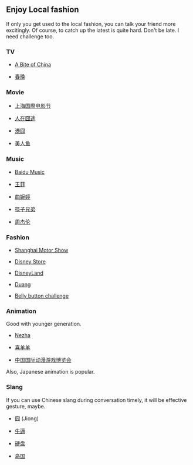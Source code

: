 ## Enjoy Local fashion

If only you get used to the local fashion, you can talk your friend more excitingly. Of course, to catch up the latest is quite hard. Don't be late. I need challenge too.

### TV

- [A Bite of China](http://english.cntv.cn/special/a_bite_of_china/homepage/index.shtml)

- [春晩](https://en.wikipedia.org/wiki/CCTV_New_Year%27s_Gala)


### Movie

- [上海国際电影节](http://www.siff.com/)

- [人在囧途](https://en.wikipedia.org/wiki/Lost_on_Journey)

- [港囧](https://en.wikipedia.org/wiki/Lost_in_Hong_Kong)

- [美人鱼](http://baike.baidu.com/subview/9514/15201085.htm)


### Music

- [Baidu Music](http://play.baidu.com/)

- [王菲](https://en.wikipedia.org/wiki/Faye_Wong)

- [曲婉婷](https://en.wikipedia.org/wiki/Wanting_Qu)

- [筷子兄弟](http://japanese.china.com/fashion/star/411/20140717/104449.html)

- [周杰伦](https://en.wikipedia.org/wiki/Jay_Chou)



### Fashion

- [Shanghai Motor Show](http://www.autoshanghai.org/en/)

- [Disney Store](http://www.dailymail.co.uk/news/peoplesdaily/article-3091372/World-s-largest-Disney-store-Shanghai-attracts-huge-queues.html)

- [DisneyLand](https://www.shanghaidisneyresort.com/en/)

- [Duang](https://en.wikipedia.org/wiki/Duang)

- [Belly button challenge](http://www.bbc.com/news/world-asia-china-33091349)



### Animation

Good with younger generation.

- [Nezha](http://www.amazon.com/Nezha-Conquers-Dragon-Favorite-Childrens/dp/1602209758)

- [喜羊羊](http://japanese.china.org.cn/jp/txt/2010-10/09/content_21089617.htm)

- [中国国际动漫游戏博览会](http://www.ccgexpo.cn/)

Also, Japanese animation is popular.


### Slang

If you can use Chinese slang during conversation timely, it will be effective gesture, maybe.

- 囧 (Jiong)

- [牛逼](http://www.ctrans.org/search.php?word=%E7%89%9B%E9%80%BC)

- [硬盘](http://zhidao.baidu.com/question/115232596.html)

- [岛国](http://zhidao.baidu.com/question/495745457410893644.html)
